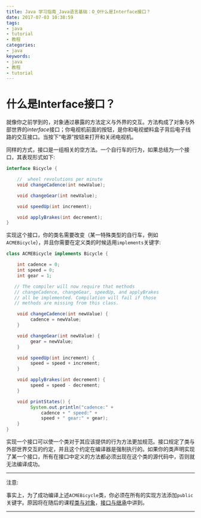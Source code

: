 ```yaml
---
title: Java 学习指南_Java语言基础：O_O什么是Interface接口？
date: 2017-07-03 10:38:59
tags: 
- java
- tutorial
- 教程
categories:
- java	
keywords:
- java
- 教程
- tutorial
---
```


# 什么是Interface接口？

就像你之前学到的，对象通过暴露的方法定义与外界的交互。方法构成了对象与外部世界的*interface*接口；你电视机前面的按钮，是你和电视塑料盒子背后电子线路的交互接口。当按下“电源”按钮来打开和关闭电视机。

同样的方式，接口是一组相关的空方法。一个自行车的行为，如果总结为一个接口，其表现形式如下:

<!--more-->

```java
interface Bicycle {

    //  wheel revolutions per minute
    void changeCadence(int newValue);

    void changeGear(int newValue);

    void speedUp(int increment);

    void applyBrakes(int decrement);
}
```

实现这个接口，你的类名需要改变（某一特殊类型的自行车，例如`ACMEBicycle`），并且你需要在定义类的时候适用`implements`关键字:

```java
class ACMEBicycle implements Bicycle {

    int cadence = 0;
    int speed = 0;
    int gear = 1;

   // The compiler will now require that methods
   // changeCadence, changeGear, speedUp, and applyBrakes
   // all be implemented. Compilation will fail if those
   // methods are missing from this class.

    void changeCadence(int newValue) {
         cadence = newValue;
    }

    void changeGear(int newValue) {
         gear = newValue;
    }

    void speedUp(int increment) {
         speed = speed + increment;   
    }

    void applyBrakes(int decrement) {
         speed = speed - decrement;
    }

    void printStates() {
         System.out.println("cadence:" +
             cadence + " speed:" + 
             speed + " gear:" + gear);
    }
}
```

实现一个接口可以使一个类对于其应该提供的行为方法更加规范。接口规定了类与外部世界交互的约定，并且这个约定在编译器是强制执行的。如果你的类声明实现了某一个接口，所有在接口中定义的方法都必须出现在这个类的源代码中，否则就无法编译成功。

------

注意:

事实上，为了成功编译上述`ACMEBicycle`类，你必须在所有的实现方法添加`public`关键字。原因将在随后的课程[类与对象]()，[接口与继承]()中讲到。

------